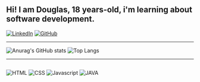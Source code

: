 ## Hi! I am Douglas, 18 years-old, i'm learning about software development.


[![LinkedIn](https://img.shields.io/badge/LinkedIn-0077B5?style=for-the-badge&logo=linkedin&logoColor=white)](https://www.linkedin.com/in/dgzin/)
[![GitHub](https://img.shields.io/badge/Profile%20Visitors-172B4D?style=for-the-badge&logo=Opsgenie&logoColor=white)](github.com/dgzin)

<hr>

<div style= "display: flex-box">

![Anurag's GitHub stats](https://github-readme-stats.vercel.app/api?username=dgzincs&show_icons=true&theme=midnight-purple)
![Top Langs](https://github-readme-stats.vercel.app/api/top-langs/?username=dgzincs&layout=compact)
</div>

<hr>

<div style= "display: inline-block">

![HTML](https://img.shields.io/badge/HTML-239120?style=for-the-badge&logo=html5&logoColor=white)
![CSS](https://img.shields.io/badge/CSS-239120?&style=for-the-badge&logo=css3&logoColor=white)
![Javascript](https://img.shields.io/badge/JavaScript-F7DF1E?style=for-the-badge&logo=javascript&logoColor=black)
![JAVA](https://img.shields.io/badge/Java-ED8B00?style=for-the-badge&logo=java&logoColor=white)
</div>

